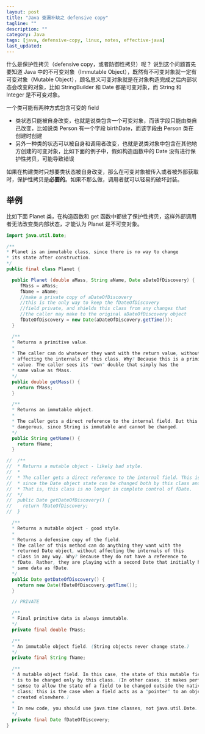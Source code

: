 ```yaml
---
layout: post
title: "Java 查漏补缺之 defensive copy"
tagline: ""
description: ""
category: Java
tags: [java, defensive-copy, linux, notes, effective-java]
last_updated:
---
```


什么是保护性拷贝（defensive copy，或者防御性拷贝）呢？ 说到这个问题首先要知道 Java 中的不可变对象（Immutable Object），既然有不可变对象就一定有可变对象（Mutable Object），顾名思义可变对象就是在对象构造完成之后内部状态会改变的对象，比如 StringBuilder 和 Date 都是可变对象，而 String 和 Integer 是不可变对象。

一个类可能有两种方式包含可变的 field

- 类状态只能被自身改变，也就是说类包含一个可变对象，而该字段只能由类自己改变，比如说类 Person 有一个字段 birthDate，而该字段由 Person 类在创建时创建
- 另外一种类的状态可以被自身和调用者改变，也就是说类对象中包含在其他地方创建的可变对象，比如下面的例子中，假如构造函数中的 Date 没有进行保护性拷贝，可能导致错误

如果在构建类时只想要类状态被自身改变，那么在可变对象被传入或者被外部获取时，保护性拷贝是**必要的**。如果不那么做，调用者就可以轻易的破坏封装。

## 举例
比如下面 Planet 类，在构造函数和 get 函数中都做了保护性拷贝，这样外部调用者无法改变类内部状态，才能认为 Planet 是不可变对象。

```java
import java.util.Date;

/**
* Planet is an immutable class, since there is no way to change
* its state after construction.
*/
public final class Planet {

  public Planet (double aMass, String aName, Date aDateOfDiscovery) {
     fMass = aMass;
     fName = aName;
     //make a private copy of aDateOfDiscovery
     //this is the only way to keep the fDateOfDiscovery
     //field private, and shields this class from any changes that
     //the caller may make to the original aDateOfDiscovery object
     fDateOfDiscovery = new Date(aDateOfDiscovery.getTime());
  }

  /**
  * Returns a primitive value.
  *
  * The caller can do whatever they want with the return value, without
  * affecting the internals of this class. Why? Because this is a primitive
  * value. The caller sees its "own" double that simply has the
  * same value as fMass.
  */
  public double getMass() {
    return fMass;
  }

  /**
  * Returns an immutable object.
  *
  * The caller gets a direct reference to the internal field. But this is not
  * dangerous, since String is immutable and cannot be changed.
  */
  public String getName() {
    return fName;
  }

//  /**
//  * Returns a mutable object - likely bad style.
//  *
//  * The caller gets a direct reference to the internal field. This is usually dangerous,
//  * since the Date object state can be changed both by this class and its caller.
//  * That is, this class is no longer in complete control of fDate.
//  */
//  public Date getDateOfDiscovery() {
//    return fDateOfDiscovery;
//  }

  /**
  * Returns a mutable object - good style.
  *
  * Returns a defensive copy of the field.
  * The caller of this method can do anything they want with the
  * returned Date object, without affecting the internals of this
  * class in any way. Why? Because they do not have a reference to
  * fDate. Rather, they are playing with a second Date that initially has the
  * same data as fDate.
  */
  public Date getDateOfDiscovery() {
    return new Date(fDateOfDiscovery.getTime());
  }

  // PRIVATE

  /**
  * Final primitive data is always immutable.
  */
  private final double fMass;

  /**
  * An immutable object field. (String objects never change state.)
  */
  private final String fName;

  /**
  * A mutable object field. In this case, the state of this mutable field
  * is to be changed only by this class. (In other cases, it makes perfect
  * sense to allow the state of a field to be changed outside the native
  * class; this is the case when a field acts as a "pointer" to an object
  * created elsewhere.)
  *
  * In new code, you should use java.time classes, not java.util.Date.
  */
  private final Date fDateOfDiscovery;
}
```
